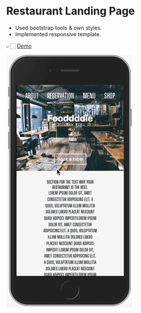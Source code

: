 # Restaurant Landing Page

- Used bootstrap tools & own styles.
- Implemented responsive template.

👉🏻 [Demo](https://vivekfaujdar2001.github.io/Restaurent-site/)

![Demo](img/demo.gif)
